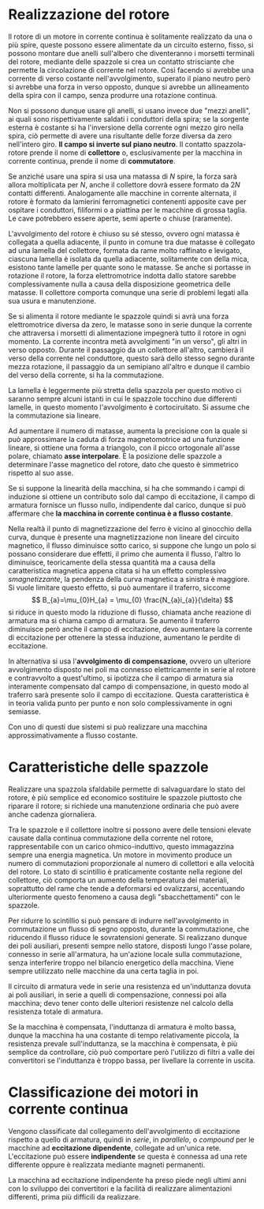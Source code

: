 # Realizzazione del rotore
Il rotore di un motore in corrente continua è solitamente realizzato da una o più spire, queste possono essere alimentate da un circuito esterno, fisso, si possono montare due anelli sull'albero che diventeranno i morsetti terminali del rotore, mediante delle spazzole si crea un contatto strisciante che permette la circolazione di corrente nel rotore.
Così facendo si avrebbe una corrente di verso costante nell'avvolgimento, superato il piano neutro però si avrebbe una forza in verso opposto, dunque si avrebbe un allineamento della spira con il campo, senza produrre una rotazione continua.

Non si possono dunque usare gli anelli, si usano invece due "mezzi anelli", ai quali sono rispettivamente saldati i conduttori della spira; se la sorgente esterna è costante si ha l'inversione della corrente ogni mezzo giro nella spira, ciò permette di avere una risultante delle forze diversa da zero nell'intero giro.
**Il campo si inverte sul piano neutro**.
Il contatto spazzola-rotore prende il nome di **collettore** o, esclusivamente per la macchina in corrente continua, prende il nome di **commutatore**.

Se anziché usare una spira si usa una matassa di $N$ spire, la forza sarà allora moltiplicata per $N$, anche il collettore dovrà essere formato da $2N$ contatti differenti.
Analogamente alle macchine in corrente alternata, il rotore è formato da lamierini ferromagnetici contenenti apposite cave per ospitare i conduttori, filiformi o a piattina per le macchine di grossa taglia.
Le cave potrebbero essere aperte, semi aperte o chiuse (raramente).

L'avvolgimento del rotore è chiuso su sé stesso, ovvero ogni matassa è collegata a quella adiacente, il punto in comune tra due matasse è collegato ad una lamella del collettore, formata da rame molto raffinato e levigato, ciascuna lamella è isolata da quella adiacente, solitamente con della mica, esistono tante lamelle per quante sono le matasse. Se anche si portasse in rotazione il rotore, la forza elettromotrice indotta dallo statore sarebbe complessivamente nulla a causa della disposizione geometrica delle matasse.
Il collettore comporta comunque una serie di problemi legati alla sua usura e manutenzione.

Se si alimenta il rotore mediante le spazzole quindi si avrà una forza elettromotrice diversa da zero, le matasse sono in serie dunque la corrente che attraversa i morsetti di alimentazione impegnerà tutto il rotore in ogni momento.
La corrente incontra metà avvolgimenti "in un verso", gli altri in verso opposto.
Durante il passaggio da un collettore all'altro, cambierà il verso della corrente nel conduttore, questo sarà dello stesso segno durante mezza rotazione, il passaggio da un semipiano all'altro e dunque il cambio del verso della corrente, si ha la commutazione.

La lamella è leggermente più stretta della spazzola per questo motivo ci saranno sempre alcuni istanti in cui le spazzole tocchino due differenti lamelle, in questo momento l'avvolgimento è cortociruitato. Si assume che la commutazione sia lineare.

Ad aumentare il numero di matasse, aumenta la precisione con la quale si può approssimare la caduta di forza magnetomotrice ad una funzione lineare, si ottiene una forma a triangolo, con il picco ortogonale all'asse polare, chiamato **asse interpolare**. È la posizione delle spazzole a determinare l'asse magnetico del rotore, dato che questo è simmetrico rispetto al suo asse.

Se si suppone la linearità della macchina, si ha che sommando i campi di induzione si ottiene un contributo solo dal campo di eccitazione, il campo di armatura fornisce un flusso nullo, indipendente dal carico, dunque si può affermare che **la macchina in corrente continua è a flusso costante**.

Nella realtà il punto di magnetizzazione del ferro è vicino al ginocchio della curva, dunque è presente una magnetizzazione non lineare del circuito magnetico, il flusso diminuisce sotto carico, si suppone che lungo un polo si possano considerare due effetti, il primo che aumenta il flusso, l'altro lo diminuisce, teoricamente della stessa quantità ma a causa della caratteristica magnetica appena citata si ha un effetto complessivo *smagnetizzante*, la pendenza della curva magnetica a sinistra è maggiore.
Si vuole limitare questo effetto, si può aumentare il traferro, siccome 
$$
B_{a}=\mu_{0}H_{a} = \mu_{0} \frac{N_{a}i_{a}}{\delta}
$$
si riduce in questo modo la riduzione di flusso, chiamata anche reazione di armatura ma si chiama campo di armatura. Se aumento il traferro diminuisce però anche il campo di eccitazione, devo aumentare la corrente di eccitazione per ottenere la stessa induzione, aumentano le perdite di eccitazione.

In alternativa si usa l'**avvolgimento di compensazione**, ovvero un ulteriore avvolgimento disposto nei poli ma connesso elettricamente in serie al rotore e contravvolto a quest'ultimo, si ipotizza che il campo di armatura sia interamente compensato dal campo di compensazione, in questo modo al traferro sarà presente solo il campo di eccitazione.
Questa caratteristica è in teoria valida punto per punto e non solo complessivamente in ogni semiasse.

Con uno di questi due sistemi si può realizzare una macchina approssimativamente a flusso costante.

# Caratteristiche delle spazzole
Realizzare una spazzola sfaldabile permette di salvaguardare lo stato del rotore, è più semplice ed economico sostituire le spazzole piuttosto che riparare il rotore; si richiede una manutenzione ordinaria che può avere anche cadenza giornaliera.

Tra le spazzole e il collettore inoltre si possono avere delle tensioni elevate causate dalla continua commutazione della corrente nel rotore, rappresentabile con un carico ohmico-induttivo, questo immagazzina sempre una energia magnetica. Un motore in movimento produce un numero di commutazioni proporzionale al numero di collettori e alla velocità del rotore. Lo stato di scintillio è praticamente costante nella regione del collettore, ciò comporta un aumento della temperatura dei materiali, soprattutto del rame che tende a deformarsi ed ovalizzarsi, accentuando ulteriormente questo fenomeno a causa degli "sbacchettamenti" con le spazzole.

Per ridurre lo scintillio si può pensare di indurre nell'avvolgimento in commutazione un flusso di segno opposto, durante la commutazione, che riducendo il flusso riduce le sovratensioni generate. Si realizzano dunque dei poli ausiliari, presenti sempre nello statore, disposti lungo l'asse polare, connesso in serie all'armatura, ha un'azione locale sulla commutazione, senza interferire troppo nel bilancio energetico della macchina.
Viene sempre utilizzato nelle macchine da una certa taglia in poi.

Il circuito di armatura vede in serie una resistenza ed un'induttanza dovuta ai poli ausiliari, in serie a quelli di compensazione, connessi poi alla macchina; devo tener conto delle ulteriori resistenze nel calcolo della resistenza totale di armatura.

Se la macchina è compensata, l'induttanza di armatura è molto bassa, dunque la macchina ha una costante di tempo relativamente piccola, la resistenza prevale sull'induttanza, se la macchina è compensata, è più semplice da controllare, ciò può comportare però l'utilizzo di filtri a valle dei convertitori se l'induttanza è troppo bassa, per livellare la corrente in uscita.

# Classificazione dei motori in corrente continua
Vengono classificate dal collegamento dell'avvolgimento di eccitazione rispetto a quello di armatura, quindi in *serie*, in *parallelo*, o *compound* per le macchine ad **eccitazione dipendente**, collegate ad un'unica rete. 
L'eccitazione può essere **indipendente** se questa è connessa ad una rete differente oppure è realizzata mediante magneti permanenti.

La macchina ad eccitazione indipendente ha preso piede negli ultimi anni con lo sviluppo dei convertitori e la facilità di realizzare alimentazioni differenti, prima più difficili da realizzare.

